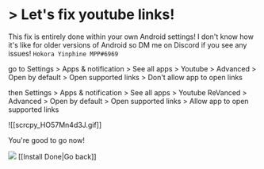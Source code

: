 # > Let's fix youtube links!

This fix is entirely done within your own Android settings!
I don't know how it's like for older versions of Android so DM me on Discord if you see any issues! `Hokora Yinphine MPP#6969`

go to Settings > Apps & notification > See all apps > Youtube > Advanced > Open by default > Open supported links > Don't allow app to open links

then Settings > Apps & notification > See all apps > Youtube ReVanced > Advanced > Open by default > Open supported links > Allow app to open supported links

![[scrcpy_HO57Mn4d3J.gif]]

You're good to go now!


![](https://cdn.discordapp.com/attachments/803186540359450664/1100957591233900564/image_2023-04-26_182246728.gif) [[Install Done|Go back]]